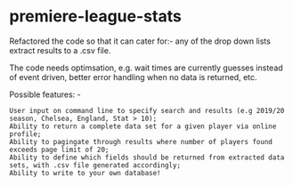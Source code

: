 # premiere-league-stats

Refactored the code so that it can cater for:- 
 any of the drop down lists
 extract results to a .csv file. 
 
The code needs optimsation, e.g. wait times are currently guesses instead of event driven, better error handling when no data is returned, etc.

Possible features: -

    User input on command line to specify search and results (e.g 2019/20 season, Chelsea, England, Stat > 10);
    Ability to return a complete data set for a given player via online profile;
    Ability to pagingate through results where number of players found exceeds page limit of 20;
    Ability to define which fields should be returned from extracted data sets, with .csv file generated accordingly;
    Ability to write to your own database!